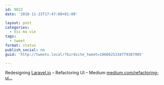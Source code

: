 ```yaml
---
id: 9822
date: '2018-11-23T17:47:00+01:00'

layout: post
categories:
  - Vis ma vie
tags:
  - tweet
format: status
publish_social: no
guid: 'http://tweets.local/?birdsite_tweet=1066025334779387905'

---
```


Redesigning [Laravel.io](http://Laravel.io) – Refactoring UI – Medium [medium.com/refactoring-ui…](https://medium.com/refactoring-ui/redesigning-laravel-io-c47ac495dff0)